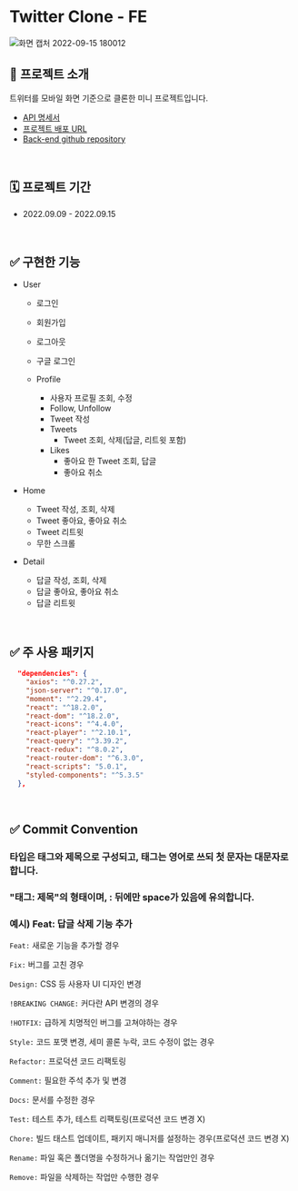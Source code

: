 # Twitter Clone - FE

![화면 캡처 2022-09-15 180012](https://user-images.githubusercontent.com/73919235/190458301-5dcdb62d-05b0-4239-ae60-337a6b5d5f2e.png)

## 📢 프로젝트 소개
트위터를 모바일 화면 기준으로 클론한 미니 프로젝트입니다.
- [API 명세서](https://www.notion.so/d1761736f19246b88c50990a33d7dfe0)
- [프로젝트 배포 URL](http://twitter-mini-clone.s3-website.ap-northeast-2.amazonaws.com/first)
- [Back-end github repository](https://github.com/CloneCoding-Team4-BE/Twitter-Clone)
<br>

## 🗓 프로젝트 기간
- 2022.09.09 - 2022.09.15
<br>

## ✅ 구현한 기능
- User
    - 로그인
    - 회원가입
    - 로그아웃
    - 구글 로그인
    
    - Profile
        - 사용자 프로필 조회, 수정
        - Follow, Unfollow
        - Tweet 작성
        - Tweets
            - Tweet 조회, 삭제(답글, 리트윗 포함)
        - Likes
            - 좋아요 한 Tweet 조회, 답글
            - 좋아요 취소
        
- Home
    - Tweet 작성, 조회, 삭제
    - Tweet 좋아요, 좋아요 취소
    - Tweet 리트윗
    - 무한 스크롤
        
- Detail
    - 답글 작성, 조회, 삭제
    - 답글 좋아요, 좋아요 취소
    - 답글 리트윗
<br>

## ✅ 주 사용 패키지
```json
  "dependencies": {
    "axios": "^0.27.2",
    "json-server": "^0.17.0",
    "moment": "^2.29.4",
    "react": "^18.2.0",
    "react-dom": "^18.2.0",
    "react-icons": "^4.4.0",
    "react-player": "^2.10.1",
    "react-query": "^3.39.2",
    "react-redux": "^8.0.2",
    "react-router-dom": "^6.3.0",
    "react-scripts": "5.0.1",
    "styled-components": "^5.3.5"
  },
```
<br>

## ✅ Commit Convention
### 타입은 태그와 제목으로 구성되고, 태그는 영어로 쓰되 첫 문자는 대문자로 합니다.
### "태그: 제목"의 형태이며, : 뒤에만 space가 있음에 유의합니다.

### 예시) Feat: 답글 삭제 기능 추가

`Feat:` 새로운 기능을 추가할 경우

`Fix:` 버그를 고친 경우

`Design:` CSS 등 사용자 UI 디자인 변경

`!BREAKING CHANGE:` 커다란 API 변경의 경우

`!HOTFIX:` 급하게 치명적인 버그를 고쳐야하는 경우

`Style:` 코드 포맷 변경, 세미 콜론 누락, 코드 수정이 없는 경우

`Refactor:` 프로덕션 코드 리팩토링

`Comment:` 필요한 주석 추가 및 변경

`Docs:` 문서를 수정한 경우

`Test:` 테스트 추가, 테스트 리팩토링(프로덕션 코드 변경 X)

`Chore:` 빌드 태스트 업데이트, 패키지 매니저를 설정하는 경우(프로덕션 코드 변경 X)

`Rename:` 파일 혹은 폴더명을 수정하거나 옮기는 작업만인 경우
 
`Remove:` 파일을 삭제하는 작업만 수행한 경우
